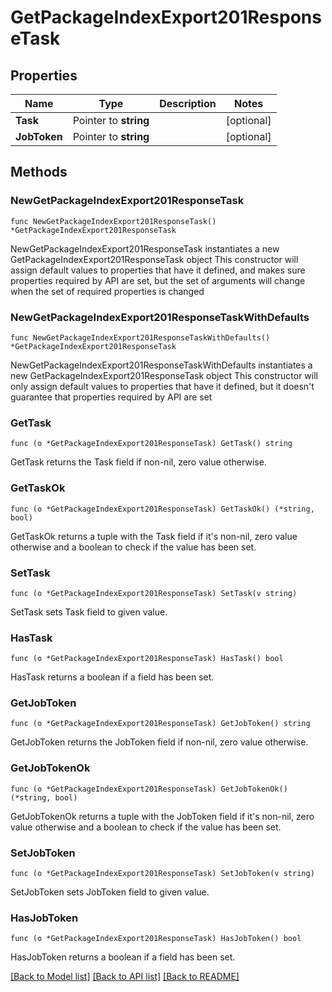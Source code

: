 # GetPackageIndexExport201ResponseTask

## Properties

Name | Type | Description | Notes
------------ | ------------- | ------------- | -------------
**Task** | Pointer to **string** |  | [optional] 
**JobToken** | Pointer to **string** |  | [optional] 

## Methods

### NewGetPackageIndexExport201ResponseTask

`func NewGetPackageIndexExport201ResponseTask() *GetPackageIndexExport201ResponseTask`

NewGetPackageIndexExport201ResponseTask instantiates a new GetPackageIndexExport201ResponseTask object
This constructor will assign default values to properties that have it defined,
and makes sure properties required by API are set, but the set of arguments
will change when the set of required properties is changed

### NewGetPackageIndexExport201ResponseTaskWithDefaults

`func NewGetPackageIndexExport201ResponseTaskWithDefaults() *GetPackageIndexExport201ResponseTask`

NewGetPackageIndexExport201ResponseTaskWithDefaults instantiates a new GetPackageIndexExport201ResponseTask object
This constructor will only assign default values to properties that have it defined,
but it doesn't guarantee that properties required by API are set

### GetTask

`func (o *GetPackageIndexExport201ResponseTask) GetTask() string`

GetTask returns the Task field if non-nil, zero value otherwise.

### GetTaskOk

`func (o *GetPackageIndexExport201ResponseTask) GetTaskOk() (*string, bool)`

GetTaskOk returns a tuple with the Task field if it's non-nil, zero value otherwise
and a boolean to check if the value has been set.

### SetTask

`func (o *GetPackageIndexExport201ResponseTask) SetTask(v string)`

SetTask sets Task field to given value.

### HasTask

`func (o *GetPackageIndexExport201ResponseTask) HasTask() bool`

HasTask returns a boolean if a field has been set.

### GetJobToken

`func (o *GetPackageIndexExport201ResponseTask) GetJobToken() string`

GetJobToken returns the JobToken field if non-nil, zero value otherwise.

### GetJobTokenOk

`func (o *GetPackageIndexExport201ResponseTask) GetJobTokenOk() (*string, bool)`

GetJobTokenOk returns a tuple with the JobToken field if it's non-nil, zero value otherwise
and a boolean to check if the value has been set.

### SetJobToken

`func (o *GetPackageIndexExport201ResponseTask) SetJobToken(v string)`

SetJobToken sets JobToken field to given value.

### HasJobToken

`func (o *GetPackageIndexExport201ResponseTask) HasJobToken() bool`

HasJobToken returns a boolean if a field has been set.


[[Back to Model list]](../README.md#documentation-for-models) [[Back to API list]](../README.md#documentation-for-api-endpoints) [[Back to README]](../README.md)


